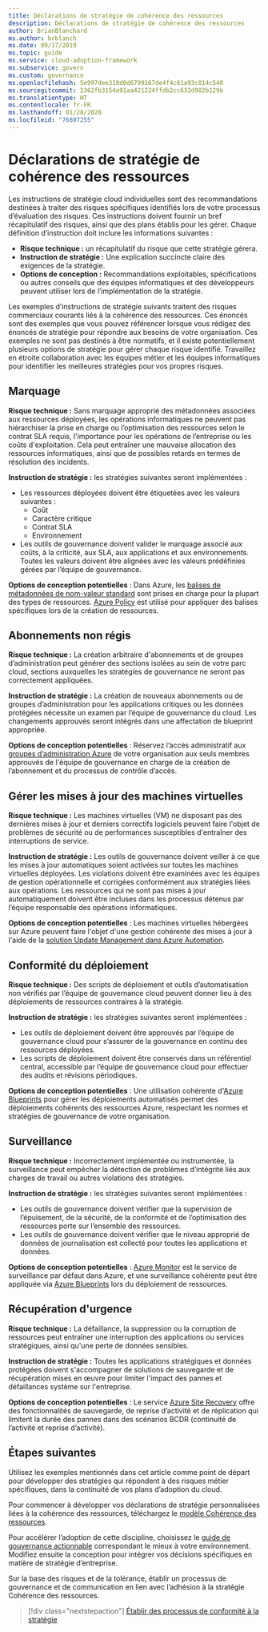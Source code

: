 ```yaml
---
title: Déclarations de stratégie de cohérence des ressources
description: Déclarations de stratégie de cohérence des ressources
author: BrianBlanchard
ms.author: brblanch
ms.date: 09/17/2019
ms.topic: guide
ms.service: cloud-adoption-framework
ms.subservice: govern
ms.custom: governance
ms.openlocfilehash: 5e997dee318d0d6799167de4f4c61a93c814c548
ms.sourcegitcommit: 2362fb3154a91aa421224ffdb2cc632d982b129b
ms.translationtype: HT
ms.contentlocale: fr-FR
ms.lasthandoff: 01/28/2020
ms.locfileid: "76807255"
---
```

# <a name="resource-consistency-sample-policy-statements"></a>Déclarations de stratégie de cohérence des ressources

Les instructions de stratégie cloud individuelles sont des recommandations destinées à traiter des risques spécifiques identifiés lors de votre processus d’évaluation des risques. Ces instructions doivent fournir un bref récapitulatif des risques, ainsi que des plans établis pour les gérer. Chaque définition d’instruction doit inclure les informations suivantes :

- **Risque technique :** un récapitulatif du risque que cette stratégie gérera.
- **Instruction de stratégie :** Une explication succincte claire des exigences de la stratégie.
- **Options de conception :** Recommandations exploitables, spécifications ou autres conseils que des équipes informatiques et des développeurs peuvent utiliser lors de l’implémentation de la stratégie.

Les exemples d’instructions de stratégie suivants traitent des risques commerciaux courants liés à la cohérence des ressources. Ces énoncés sont des exemples que vous pouvez référencer lorsque vous rédigez des énoncés de stratégie pour répondre aux besoins de votre organisation. Ces exemples ne sont pas destinés à être normatifs, et il existe potentiellement plusieurs options de stratégie pour gérer chaque risque identifié. Travaillez en étroite collaboration avec les équipes métier et les équipes informatiques pour identifier les meilleures stratégies pour vos propres risques.

## <a name="tagging"></a>Marquage

**Risque technique :** Sans marquage approprié des métadonnées associées aux ressources déployées, les opérations informatiques ne peuvent pas hiérarchiser la prise en charge ou l’optimisation des ressources selon le contrat SLA requis, l'importance pour les opérations de l’entreprise ou les coûts d'exploitation. Cela peut entraîner une mauvaise allocation des ressources informatiques, ainsi que de possibles retards en termes de résolution des incidents.

**Instruction de stratégie :** les stratégies suivantes seront implémentées :

- Les ressources déployées doivent être étiquetées avec les valeurs suivantes :
  - Coût
  - Caractère critique
  - Contrat SLA
  - Environnement
- Les outils de gouvernance doivent valider le marquage associé aux coûts, à la criticité, aux SLA, aux applications et aux environnements. Toutes les valeurs doivent être alignées avec les valeurs prédéfinies gérées par l’équipe de gouvernance.

**Options de conception potentielles** : Dans Azure, les [balises de métadonnées de nom-valeur standard](https://docs.microsoft.com/azure/azure-resource-manager/resource-group-using-tags) sont prises en charge pour la plupart des types de ressources. [Azure Policy](https://docs.microsoft.com/azure/governance/policy/overview) est utilisé pour appliquer des balises spécifiques lors de la création de ressources.

## <a name="ungoverned-subscriptions"></a>Abonnements non régis

**Risque technique :** La création arbitraire d'abonnements et de groupes d’administration peut générer des sections isolées au sein de votre parc cloud, sections auxquelles les stratégies de gouvernance ne seront pas correctement appliquées.

**Instruction de stratégie :** La création de nouveaux abonnements ou de groupes d’administration pour les applications critiques ou les données protégées nécessite un examen par l’équipe de gouvernance du cloud. Les changements approuvés seront intégrés dans une affectation de blueprint appropriée.

**Options de conception potentielles** : Réservez l’accès administratif aux [groupes d’administration Azure](https://docs.microsoft.com/azure/governance/management-groups) de votre organisation aux seuls membres approuvés de l'équipe de gouvernance en charge de la création de l’abonnement et du processus de contrôle d’accès.

## <a name="manage-updates-to-virtual-machines"></a>Gérer les mises à jour des machines virtuelles

**Risque technique :** Les machines virtuelles (VM) ne disposant pas des dernières mises à jour et derniers correctifs logiciels peuvent faire l'objet de problèmes de sécurité ou de performances susceptibles d'entraîner des interruptions de service.

**Instruction de stratégie :** Les outils de gouvernance doivent veiller à ce que les mises à jour automatiques soient activées sur toutes les machines virtuelles déployées. Les violations doivent être examinées avec les équipes de gestion opérationnelle et corrigées conformément aux stratégies liées aux opérations. Les ressources qui ne sont pas mises à jour automatiquement doivent être incluses dans les processus détenus par l’équipe responsable des opérations informatiques.

**Options de conception potentielles** : Les machines virtuelles hébergées sur Azure peuvent faire l'objet d'une gestion cohérente des mises à jour à l'aide de la [solution Update Management dans Azure Automation](https://docs.microsoft.com/azure/automation/automation-update-management).

## <a name="deployment-compliance"></a>Conformité du déploiement

**Risque technique :** Des scripts de déploiement et outils d’automatisation non vérifiés par l’équipe de gouvernance cloud peuvent donner lieu à des déploiements de ressources contraires à la stratégie.

**Instruction de stratégie :** les stratégies suivantes seront implémentées :

- Les outils de déploiement doivent être approuvés par l’équipe de gouvernance cloud pour s’assurer de la gouvernance en continu des ressources déployées.
- Les scripts de déploiement doivent être conservés dans un référentiel central, accessible par l’équipe de gouvernance cloud pour effectuer des audits et révisions périodiques.

**Options de conception potentielles** : Une utilisation cohérente d'[Azure Blueprints](https://docs.microsoft.com/azure/governance/blueprints) pour gérer les déploiements automatisés permet des déploiements cohérents des ressources Azure, respectant les normes et stratégies de gouvernance de votre organisation.

## <a name="monitoring"></a>Surveillance

**Risque technique :** Incorrectement implémentée ou instrumentée, la surveillance peut empêcher la détection de problèmes d’intégrité liés aux charges de travail ou autres violations des stratégies.

**Instruction de stratégie :** les stratégies suivantes seront implémentées :

- Les outils de gouvernance doivent vérifier que la supervision de l’épuisement, de la sécurité, de la conformité et de l’optimisation des ressources porte sur l’ensemble des ressources.
- Les outils de gouvernance doivent vérifier que le niveau approprié de données de journalisation est collecté pour toutes les applications et données.

**Options de conception potentielles** : [Azure Monitor](https://docs.microsoft.com/azure/azure-monitor/overview) est le service de surveillance par défaut dans Azure, et une surveillance cohérente peut être appliquée via [Azure Blueprints](https://docs.microsoft.com/azure/governance/blueprints) lors du déploiement de ressources.

## <a name="disaster-recovery"></a>Récupération d'urgence

**Risque technique :** La défaillance, la suppression ou la corruption de ressources peut entraîner une interruption des applications ou services stratégiques, ainsi qu'une perte de données sensibles.

**Instruction de stratégie :** Toutes les applications stratégiques et données protégées doivent s'accompagner de solutions de sauvegarde et de récupération mises en œuvre pour limiter l'impact des pannes et défaillances système sur l'entreprise.

**Options de conception potentielles** : Le service [Azure Site Recovery](https://docs.microsoft.com/azure/site-recovery/site-recovery-overview) offre des fonctionnalités de sauvegarde, de reprise d’activité et de réplication qui limitent la durée des pannes dans des scénarios BCDR (continuité de l’activité et reprise d’activité).

## <a name="next-steps"></a>Étapes suivantes

Utilisez les exemples mentionnés dans cet article comme point de départ pour développer des stratégies qui répondent à des risques métier spécifiques, dans la continuité de vos plans d’adoption du cloud.

Pour commencer à développer vos déclarations de stratégie personnalisées liées à la cohérence des ressources, téléchargez le [modèle Cohérence des ressources](./template.md).

Pour accélérer l’adoption de cette discipline, choisissez le [guide de gouvernance actionnable](../guides/index.md) correspondant le mieux à votre environnement. Modifiez ensuite la conception pour intégrer vos décisions spécifiques en matière de stratégie d’entreprise.

Sur la base des risques et de la tolérance, établir un processus de gouvernance et de communication en lien avec l’adhésion à la stratégie Cohérence des ressources.

> [!div class="nextstepaction"]
> [Établir des processus de conformité à la stratégie](./compliance-processes.md)
